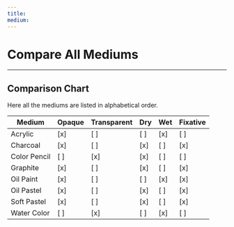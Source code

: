 ```yaml
---
title: 
medium: 
---
```


# Compare All Mediums

***
## Comparison Chart

Here all the mediums are listed in alphabetical order.

|Medium|Opaque|Transparent|Dry|Wet|Fixative|
|---|---|---|---|---|---|
|Acrylic|[x]|[ ]|[ ]|[x]|[ ]|
|Charcoal|[x]|[ ]|[x]|[ ]|[x]|
|Color Pencil|[ ]|[x]|[x]|[ ]|[ ]|
|Graphite|[x]|[ ]|[x]|[ ]|[x]|
|Oil Paint|[x]|[ ]|[ ]|[x]|[x]|
|Oil Pastel|[x]|[ ]|[x]|[ ]|[x]|
|Soft Pastel|[x]|[ ]|[x]|[ ]|[x]|
|Water Color|[ ]|[x]|[ ]|[x]|[ ]|


